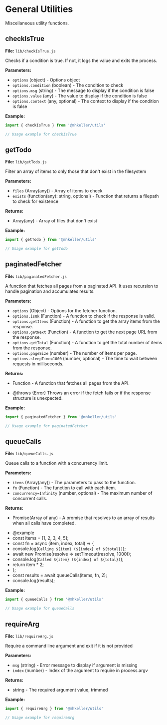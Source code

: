 # General Utilities

Miscellaneous utility functions.

## checkIsTrue

**File:** `lib/checkIsTrue.js`

Checks if a condition is true. If not, it logs the value and exits the process.

**Parameters:**
- `options` (object) - Options object
- `options.condition` (boolean) - The condition to check
- `options.msg` (string) - The message to display if the condition is false
- `options.value` (any) - The value to display if the condition is false
- `options.context` (any, optional) - The context to display if the condition is false

**Example:**
```js
import { checkIsTrue } from '@mhkeller/utils'

// Usage example for checkIsTrue
```

## getTodo

**File:** `lib/getTodo.js`

Filter an array of items to only those that don't exist in the filesystem

**Parameters:**
- `files` (Array(any)) - Array of items to check
- `exists` (function(any): string, optional) - Function that returns a filepath to check for existence

**Returns:**
- Array(any) - Array of files that don't exist

**Example:**
```js
import { getTodo } from '@mhkeller/utils'

// Usage example for getTodo
```

## paginatedFetcher

**File:** `lib/paginatedFetcher.js`

A function that fetches all pages from a paginated API. It uses recursion to handle pagination and accumulates results.

**Parameters:**
- `options` (Object) - Options for the fetcher function.
- `options.isOk` (Function) - A function to check if the response is valid.
- `options.getItems` (Function) - A function to get the array items from the response.
- `options.getNext` (Function) - A function to get the next page URL from the response.
- `options.getTotal` (Function) - A function to get the total number of items from the response.
- `options.pageSize` (number) - The number of items per page.
- `options.sleepTime=1000` (number, optional) - The time to wait between requests in milliseconds.

**Returns:**
- Function - A function that fetches all pages from the API.
 * @throws {Error} Throws an error if the fetch fails or if the response structure is unexpected.

**Example:**
```js
import { paginatedFetcher } from '@mhkeller/utils'

// Usage example for paginatedFetcher
```

## queueCalls

**File:** `lib/queueCalls.js`

Queue calls to a function with a concurrency limit.

**Parameters:**
- `items` (Array(any)) - The parameters to pass to the function.
- `fn` (Function) - The function to call with each item.
- `concurrency=Infinity` (number, optional) - The maximum number of concurrent calls.

**Returns:**
- Promise(Array of any) - A promise that resolves to an array of results when all calls have completed.
 * @example
 * const items = [1, 2, 3, 4, 5];
 * const fn = async (item, index, total) => {
 *  console.log(`Calling ${item} (${index} of ${total})`);
 *  await new Promise(resolve => setTimeout(resolve, 1000));
 *  console.log(`Called ${item} (${index} of ${total})`);
 *  return item * 2;
 * };
 * const results = await queueCalls(items, fn, 2);
 * console.log(results);

**Example:**
```js
import { queueCalls } from '@mhkeller/utils'

// Usage example for queueCalls
```

## requireArg

**File:** `lib/requireArg.js`

Require a command line argument and exit if it is not provided

**Parameters:**
- `msg` (string) - Error message to display if argument is missing
- `index` (number) - Index of the argument to require in process.argv

**Returns:**
- string - The required argument value, trimmed

**Example:**
```js
import { requireArg } from '@mhkeller/utils'

// Usage example for requireArg
```

